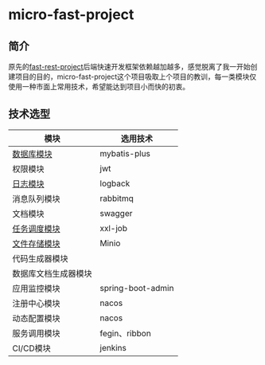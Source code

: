 # micro-fast-project
## 简介

原先的[fast-rest-project](https://github.com/shoufengsfsf/fast-rest-project)后端快速开发框架依赖越加越多，感觉脱离了我一开始创建项目的目的，micro-fast-project这个项目吸取上个项目的教训，每一类模块仅使用一种市面上常用技术，希望能达到项目小而快的初衷。

## 技术选型

| 模块                                                         | 选用技术          |
| ------------------------------------------------------------ | ----------------- |
| [数据库模块](https://github.com/shoufengsfsf/micro-fast-project/tree/develop/micro-fast-db/micro-fast-mybatis-plus-starter) | mybatis-plus      |
| 权限模块                                                     | jwt               |
| [日志模块](https://github.com/shoufengsfsf/micro-fast-project/tree/develop/micro-fast-log/micro-fast-log-starter) | logback           |
| 消息队列模块                                                 | rabbitmq          |
| 文档模块                                                     | swagger           |
| [任务调度模块](https://github.com/shoufengsfsf/micro-fast-project/tree/develop/micro-fast-job/micro-fast-job-xxl-starter) | xxl-job           |
| [文件存储模块](https://github.com/shoufengsfsf/micro-fast-project/tree/develop/micro-fast-file/micro-fast-file-minio-starter) | Minio             |
| 代码生成器模块                                               |                   |
| 数据库文档生成器模块                                         |                   |
| 应用监控模块                                                 | spring-boot-admin |
| 注册中心模块                                                 | nacos             |
| 动态配置模块                                                 | nacos             |
| 服务调用模块                                                 | fegin、ribbon     |
| CI/CD模块                                                    | jenkins           |


